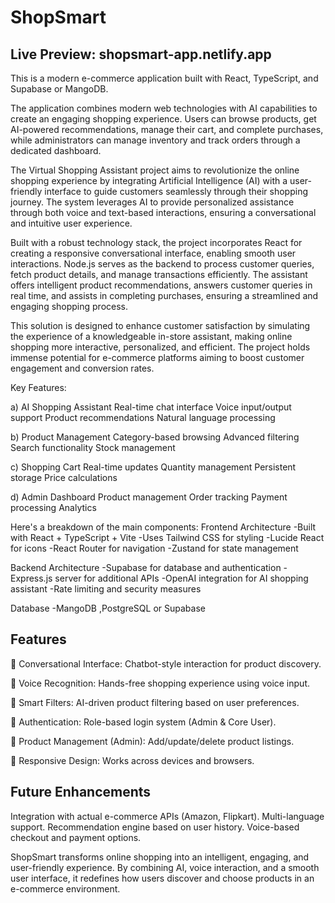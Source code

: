# ShopSmart
Live Preview: shopsmart-app.netlify.app
---------------------------------------
This is a modern e-commerce application built with React, TypeScript, and Supabase or MangoDB.

The application combines modern web technologies with AI capabilities to create an engaging shopping experience. Users can browse products, get AI-powered recommendations, manage their cart, and complete purchases, while administrators can manage inventory and track orders through a dedicated dashboard.

The Virtual Shopping Assistant project aims to revolutionize the online shopping experience by integrating Artificial Intelligence (AI) with a user-friendly interface to guide customers seamlessly through their shopping journey. The system leverages AI to provide personalized assistance through both voice and text-based interactions, ensuring a conversational and intuitive user experience.

Built with a robust technology stack, the project incorporates React for creating a responsive conversational interface, enabling smooth user interactions. Node.js serves as the backend to process customer queries, fetch product details, and manage transactions efficiently. The assistant offers intelligent product recommendations, answers customer queries in real time, and assists in completing purchases, ensuring a streamlined and engaging shopping process.

This solution is designed to enhance customer satisfaction by simulating the experience of a knowledgeable in-store assistant, making online shopping more interactive, personalized, and efficient. The project holds immense potential for e-commerce platforms aiming to boost customer engagement and conversion rates.

Key Features:

a) AI Shopping Assistant
Real-time chat interface
Voice input/output support
Product recommendations
Natural language processing

b) Product Management
Category-based browsing
Advanced filtering
Search functionality
Stock management

c) Shopping Cart
Real-time updates
Quantity management
Persistent storage
Price calculations

d) Admin Dashboard
Product management
Order tracking
Payment processing
Analytics

Here's a breakdown of the main components:
Frontend Architecture
-Built with React + TypeScript + Vite
-Uses Tailwind CSS for styling
-Lucide React for icons
-React Router for navigation
-Zustand for state management

Backend Architecture
-Supabase for database and authentication
-Express.js server for additional APIs
-OpenAI integration for AI shopping assistant
-Rate limiting and security measures

Database
-MangoDB ,PostgreSQL or Supabase

 Features
 --------
🔹 Conversational Interface: Chatbot-style interaction for product discovery.

🔹 Voice Recognition: Hands-free shopping experience using voice input.

🔹 Smart Filters: AI-driven product filtering based on user preferences.

🔹 Authentication: Role-based login system (Admin & Core User).

🔹 Product Management (Admin): Add/update/delete product listings.

🔹 Responsive Design: Works across devices and browsers.

 Future Enhancements
 -------------------
Integration with actual e-commerce APIs (Amazon, Flipkart).
Multi-language support.
Recommendation engine based on user history.
Voice-based checkout and payment options.

ShopSmart transforms online shopping into an intelligent, engaging, and user-friendly experience. By combining AI, voice interaction, and a smooth user interface, it redefines how users discover and choose products in an e-commerce environment.










